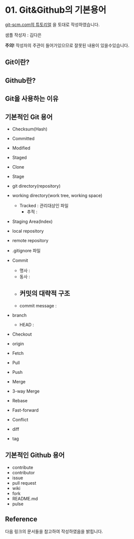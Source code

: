 # 01. Git&Github의 기본용어

[git-scm.com의 튜토리얼](https://git-scm.com/book/ko/v1/시작하기) 을 토대로 작성하였습니다.

샘플 작성자 : 김다은

**주의!** 작성자의 주관이 들어가있으므로 잘못된 내용이 있을수있습니다.



## Git이란?





## Github란?





## Git을 사용하는 이유



## 기본적인 Git 용어

- Checksum(Hash) 
- Committed 
- Modified 
- Staged 
- Clone
- Stage
- git directory(repository)
- working directory(work tree, working space)
  - Tracked : 관리대상인 파일
    - 추적 : 
- Staging Area(Index)
- local repository
- remote repository
- .gitignore 파일
- Commit 
  - 명사 : 
  - 동사 : 
  - 커밋의 대략적 구조
    - 
  - commit message : 
- branch
  - HEAD : 
- Checkout
- origin
- Fetch
- Pull
- Push
- Merge
- 3-way Merge
- Rebase
- Fast-forward
- Conflict
- diff

- tag

  

## 기본적인 Github 용어

- contribute
- contributor
- issue
- pull request
- wiki
- fork
- README.md
- pulse

## Reference

다음 링크의 문서들을 참고하여 작성하였음을 밝힙니다.

